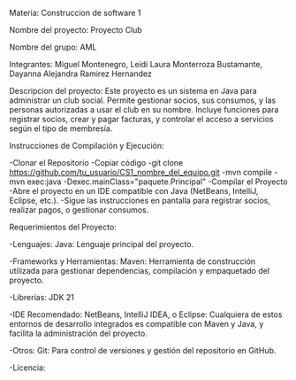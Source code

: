 Materia: Construccion de software 1

Nombre del proyecto: Proyecto Club 

Nombre del grupo: AML

Integrantes: Miguel Montenegro, Leidi Laura Monterroza Bustamante, Dayanna Alejandra Ramirez Hernandez 

Descripcion del proyecto: Este proyecto es un sistema en Java para administrar un club social. Permite gestionar socios, sus consumos, y las personas autorizadas a usar el club en su nombre. Incluye funciones para registrar socios, crear y pagar facturas, y controlar el acceso a servicios según el tipo de membresía.

Instrucciones de Compilación y Ejecución:

-Clonar el Repositorio
-Copiar código
-git clone https://github.com/tu_usuario/CS1_nombre_del_equipo.git
-mvn compile
-mvn exec:java -Dexec.mainClass="paquete.Principal"
-Compilar el Proyecto
-Abre el proyecto en un IDE compatible con Java (NetBeans, IntelliJ, Eclipse, etc.).
-Sigue las instrucciones en pantalla para registrar socios, realizar pagos, o gestionar consumos.

Requerimientos del Proyecto:

-Lenguajes:
  Java: Lenguaje principal del proyecto. 
  
-Frameworks y Herramientas:
   Maven: Herramienta de construcción utilizada para gestionar dependencias, compilación y empaquetado del proyecto. 

-Librerías:
  JDK 21

-IDE Recomendado:
  NetBeans, IntelliJ IDEA, o Eclipse: Cualquiera de estos entornos de desarrollo integrados es compatible con Maven y Java, y facilita la administración del proyecto.

-Otros:
  Git: Para control de versiones y gestión del repositorio en GitHub.

-Licencia:







